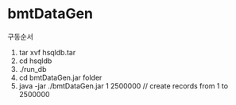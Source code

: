# bmtDataGen


구동순서

1. tar xvf hsqldb.tar
2. cd hsqldb
3. ./run_db
4. cd bmtDataGen.jar folder
5. java -jar ./bmtDataGen.jar 1 2500000 // create records from 1 to 2500000
